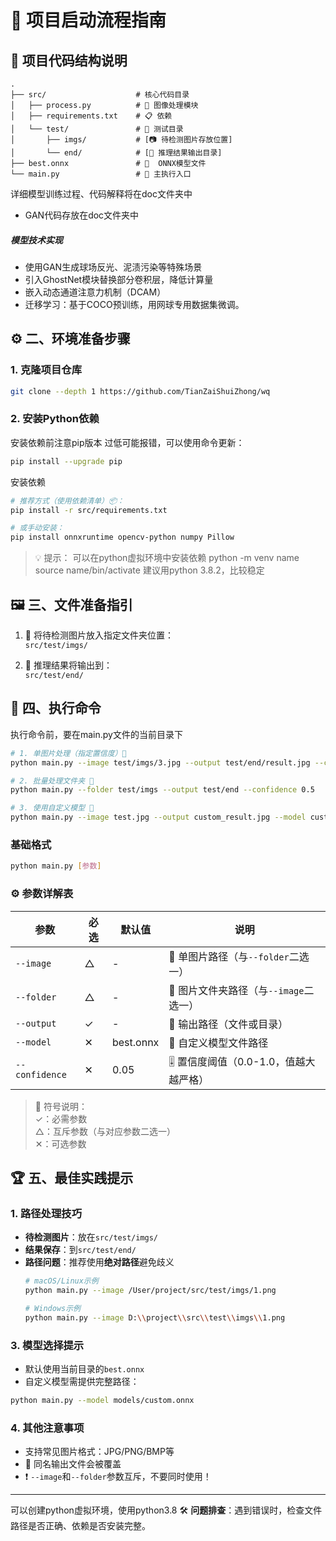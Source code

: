 # 🚀 项目启动流程指南

## 📂 项目代码结构说明

```
.
├── src/                    # 核心代码目录
│   ├── process.py          # 🔧 图像处理模块
│   ├── requirements.txt    # 📋 依赖
│   └── test/               # 🧪 测试目录
│       ├── imgs/           # [📷 待检测图片存放位置]
│       └── end/            # [💾 推理结果输出目录]
├── best.onnx               # 🤖  ONNX模型文件
└── main.py                 # 🚀 主执行入口
```
详细模型训练过程、代码解释将在doc文件夹中 
- GAN代码存放在doc文件夹中
##### **模型技术实现**
- 使用GAN生成球场反光、泥渍污染等特殊场景
- 引入GhostNet模块替换部分卷积层，降低计算量
- 嵌入动态通道注意力机制（DCAM）
- 迁移学习：基于COCO预训练，用网球专用数据集微调。

## ⚙️ 二、环境准备步骤

### 1. 克隆项目仓库
```bash
git clone --depth 1 https://github.com/TianZaiShuiZhong/wq
```

### 2. 安装Python依赖
安装依赖前注意pip版本
过低可能报错，可以使用命令更新：
```bash
pip install --upgrade pip
```
安装依赖
```bash
# 推荐方式（使用依赖清单）📦：
pip install -r src/requirements.txt

# 或手动安装：
pip install onnxruntime opencv-python numpy Pillow
```

> 💡 提示：
> 可以在python虚拟环境中安装依赖
>   python -m venv name
>   source name/bin/activate
>   建议用python 3.8.2，比较稳定

## 🖼️ 三、文件准备指引

1. 📂 将待检测图片放入指定文件夹位置：  
   `src/test/imgs/`  
   
   
2. 💾 推理结果将输出到：  
   `src/test/end/`  


## 🎯 四、执行命令
执行命令前，要在main.py文件的当前目录下

```bash
# 1. 单图片处理（指定置信度）📸
python main.py --image test/imgs/3.jpg --output test/end/result.jpg --confidence 0.5

# 2. 批量处理文件夹 📂
python main.py --folder test/imgs --output test/end --confidence 0.5

# 3. 使用自定义模型 🤖
python main.py --image test.jpg --output custom_result.jpg --model custom.onnx
```


### 基础格式
```bash
python main.py [参数]
```

### ⚙️ 参数详解表

| 参数          | 必选 | 默认值     | 说明                                 |
|---------------|------|------------|--------------------------------------|
| `--image`     | △    | -          | 📸 单图片路径（与`--folder`二选一）   |
| `--folder`    | △    | -          | 📂 图片文件夹路径（与`--image`二选一） |
| `--output`    | ✓    | -          | 💾 输出路径（文件或目录）             |
| `--model`     | ✕    | best.onnx | 🤖 自定义模型文件路径               |
| `--confidence`| ✕    | 0.05      | 🎚️ 置信度阈值（0.0-1.0，值越大越严格） |

> 📝 符号说明：  
> ✓：必需参数  
> △：互斥参数（与对应参数二选一）  
> ✕：可选参数  


## 🏆 五、最佳实践提示

### 1. 路径处理技巧
-  **待检测图片**：放在`src/test/imgs/`
-  **结果保存**：到`src/test/end/`
-  **路径问题**：推荐使用**绝对路径**避免歧义
   ```bash
   # macOS/Linux示例
   python main.py --image /User/project/src/test/imgs/1.png
   
   # Windows示例
   python main.py --image D:\\project\\src\\test\\imgs\\1.png
   ```

### 3. 模型选择提示
-  默认使用当前目录的`best.onnx`
-  自定义模型需提供完整路径：
  ```bash
  python main.py --model models/custom.onnx
  ```

### 4. 其他注意事项
-  支持常见图片格式：JPG/PNG/BMP等
- 🔄 同名输出文件会被覆盖
- ❗ `--image`和`--folder`参数互斥，不要同时使用！

---
可以创建python虚拟环境，使用python3.8
🛠️ **问题排查**：遇到错误时，检查文件路径是否正确、依赖是否安装完整。
